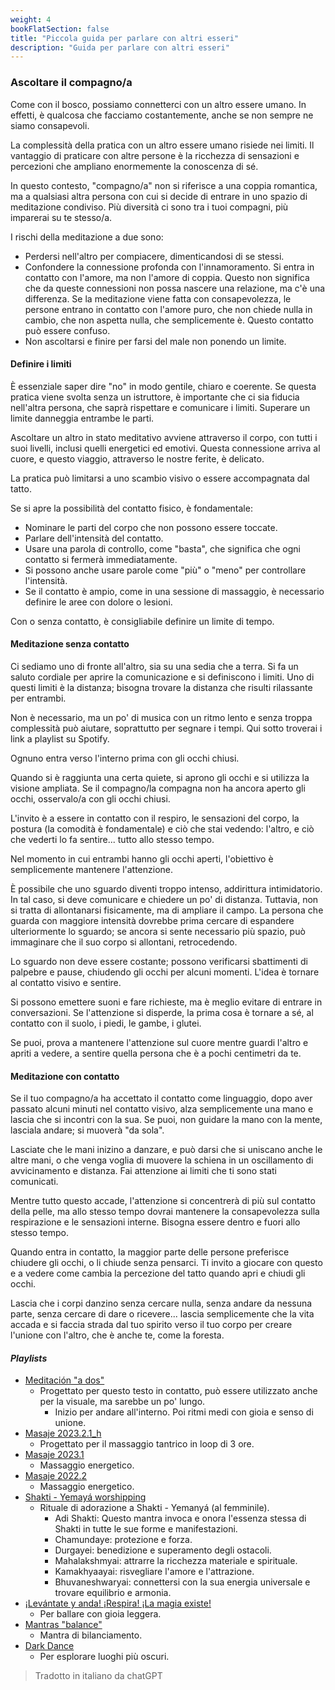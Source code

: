 ```yaml
---
weight: 4
bookFlatSection: false
title: "Piccola guida per parlare con altri esseri"
description: "Guida per parlare con altri esseri"
---
```


### Ascoltare il compagno/a 

Come con il bosco, possiamo connetterci con un altro essere umano. In effetti, è qualcosa che facciamo costantemente, anche se non sempre ne siamo consapevoli.

La complessità della pratica con un altro essere umano risiede nei limiti. Il vantaggio di praticare con altre persone è la ricchezza di sensazioni e percezioni che ampliano enormemente la conoscenza di sé.

In questo contesto, "compagno/a" non si riferisce a una coppia romantica, ma a qualsiasi altra persona con cui si decide di entrare in uno spazio di meditazione condiviso. Più diversità ci sono tra i tuoi compagni, più imparerai su te stesso/a.

I rischi della meditazione a due sono:

- Perdersi nell'altro per compiacere, dimenticandosi di se stessi.  
- Confondere la connessione profonda con l'innamoramento. Si entra in contatto con l'amore, ma non l'amore di coppia. Questo non significa che da queste connessioni non possa nascere una relazione, ma c'è una differenza. Se la meditazione viene fatta con consapevolezza, le persone entrano in contatto con l'amore puro, che non chiede nulla in cambio, che non aspetta nulla, che semplicemente è. Questo contatto può essere confuso.  
- Non ascoltarsi e finire per farsi del male non ponendo un limite.

#### Definire i limiti

È essenziale saper dire "no" in modo gentile, chiaro e coerente. Se questa pratica viene svolta senza un istruttore, è importante che ci sia fiducia nell'altra persona, che saprà rispettare e comunicare i limiti. Superare un limite danneggia entrambe le parti.

Ascoltare un altro in stato meditativo avviene attraverso il corpo, con tutti i suoi livelli, inclusi quelli energetici ed emotivi. Questa connessione arriva al cuore, e questo viaggio, attraverso le nostre ferite, è delicato.

La pratica può limitarsi a uno scambio visivo o essere accompagnata dal tatto.

Se si apre la possibilità del contatto fisico, è fondamentale:

- Nominare le parti del corpo che non possono essere toccate.  
- Parlare dell'intensità del contatto.  
- Usare una parola di controllo, come "basta", che significa che ogni contatto si fermerà immediatamente.  
- Si possono anche usare parole come "più" o "meno" per controllare l'intensità.  
- Se il contatto è ampio, come in una sessione di massaggio, è necessario definire le aree con dolore o lesioni.

Con o senza contatto, è consigliabile definire un limite di tempo.

#### Meditazione senza contatto

Ci sediamo uno di fronte all'altro, sia su una sedia che a terra. Si fa un saluto cordiale per aprire la comunicazione e si definiscono i limiti. Uno di questi limiti è la distanza; bisogna trovare la distanza che risulti rilassante per entrambi.

Non è necessario, ma un po' di musica con un ritmo lento e senza troppa complessità può aiutare, soprattutto per segnare i tempi. Qui sotto troverai i link a playlist su Spotify.

Ognuno entra verso l'interno prima con gli occhi chiusi.

Quando si è raggiunta una certa quiete, si aprono gli occhi e si utilizza la visione ampliata. Se il compagno/la compagna non ha ancora aperto gli occhi, osservalo/a con gli occhi chiusi.

L'invito è a essere in contatto con il respiro, le sensazioni del corpo, la postura (la comodità è fondamentale) e ciò che stai vedendo: l'altro, e ciò che vederti lo fa sentire... tutto allo stesso tempo.

Nel momento in cui entrambi hanno gli occhi aperti, l'obiettivo è semplicemente mantenere l'attenzione.

È possibile che uno sguardo diventi troppo intenso, addirittura intimidatorio. In tal caso, si deve comunicare e chiedere un po' di distanza. Tuttavia, non si tratta di allontanarsi fisicamente, ma di ampliare il campo. La persona che guarda con maggiore intensità dovrebbe prima cercare di espandere ulteriormente lo sguardo; se ancora si sente necessario più spazio, può immaginare che il suo corpo si allontani, retrocedendo.

Lo sguardo non deve essere costante; possono verificarsi sbattimenti di palpebre e pause, chiudendo gli occhi per alcuni momenti. L'idea è tornare al contatto visivo e sentire.

Si possono emettere suoni e fare richieste, ma è meglio evitare di entrare in conversazioni. Se l'attenzione si disperde, la prima cosa è tornare a sé, al contatto con il suolo, i piedi, le gambe, i glutei.

Se puoi, prova a mantenere l'attenzione sul cuore mentre guardi l'altro e apriti a vedere, a sentire quella persona che è a pochi centimetri da te.

#### Meditazione con contatto 

Se il tuo compagno/a ha accettato il contatto come linguaggio, dopo aver passato alcuni minuti nel contatto visivo, alza semplicemente una mano e lascia che si incontri con la sua. Se puoi, non guidare la mano con la mente, lasciala andare; si muoverà "da sola".

Lasciate che le mani inizino a danzare, e può darsi che si uniscano anche le altre mani, o che venga voglia di muovere la schiena in un oscillamento di avvicinamento e distanza. Fai attenzione ai limiti che ti sono stati comunicati.

Mentre tutto questo accade, l'attenzione si concentrerà di più sul contatto della pelle, ma allo stesso tempo dovrai mantenere la consapevolezza sulla respirazione e le sensazioni interne. Bisogna essere dentro e fuori allo stesso tempo.  

Quando entra in contatto, la maggior parte delle persone preferisce chiudere gli occhi, o li chiude senza pensarci. Ti invito a giocare con questo e a vedere come cambia la percezione del tatto quando apri e chiudi gli occhi.  

Lascia che i corpi danzino senza cercare nulla, senza andare da nessuna parte, senza cercare di dare o ricevere... lascia semplicemente che la vita accada e si faccia strada dal tuo spirito verso il tuo corpo per creare l'unione con l'altro, che è anche te, come la foresta.

#### *Playlists* 

- [Meditación "a dos"](https://open.spotify.com/playlist/0xMZRYiDnPppAqzEdNCFAN?si=b25f389224d6479b)  
  - Progettato per questo testo in contatto, può essere utilizzato anche per la visuale, ma sarebbe un po' lungo.  
    - Inizio per andare all'interno. Poi ritmi medi con gioia e senso di unione.  
- [Masaje 2023.2.1\_h](https://open.spotify.com/playlist/05GjmghyHoM0Q4y9a1zGBH?si=e9bf4bebb023456e)  
  - Progettato per il massaggio tantrico in loop di 3 ore.  
- [Masaje 2023.1](https://open.spotify.com/playlist/4SIPQDtaOjkLFmbPUDeu2X?si=01fab89bd7a248ed)  
  - Massaggio energetico.  
- [Masaje 2022.2](https://open.spotify.com/playlist/7t6fCnoRtPqMRPffW0heTO?si=de7d94c7e3334feb)  
  - Massaggio energetico.  
- [Shakti \- Yemayá worshipping](https://open.spotify.com/playlist/0UFcHZJcsTxSz66oNefiTZ?si=438d31c9c18a45d0)  
  - Rituale di adorazione a Shakti \- Yemanyá (al femminile).  
    - Adi Shakti: Questo mantra invoca e onora l'essenza stessa di Shakti in tutte le sue forme e manifestazioni.  
    - Chamundaye: protezione e forza.  
    - Durgayei: benedizione e superamento degli ostacoli.  
    - Mahalakshmyai: attrarre la ricchezza materiale e spirituale.  
    - Kamakhyaayai: risvegliare l'amore e l'attrazione.  
    - Bhuvaneshwaryai: connettersi con la sua energia universale e trovare equilibrio e armonia.  
- [¡Levántate y anda\! ¡Respira\! ¡La magia existe\!](https://open.spotify.com/playlist/2iW7yY7gBacOQ4OMTZSkST?si=1af5b07e28db42c1)  
  - Per ballare con gioia leggera.  
- [Mantras "balance"](https://open.spotify.com/playlist/3NAdcr7TW20xMRAf1dLwdZ?si=2d47008f547048ba)  
  - Mantra di bilanciamento.  
- [Dark Dance](https://open.spotify.com/playlist/0mB87XM4YDii5G3JUP9NPq?si=b5de09537a0540de)  
  - Per esplorare luoghi più oscuri.

> Tradotto in italiano da chatGPT